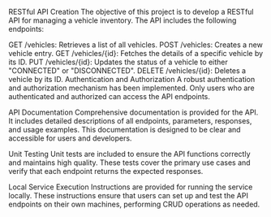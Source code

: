 RESTful API Creation
The objective of this project is to develop a RESTful API for managing a vehicle inventory. The API includes the following endpoints:

GET /vehicles: Retrieves a list of all vehicles.
POST /vehicles: Creates a new vehicle entry.
GET /vehicles/{id}: Fetches the details of a specific vehicle by its ID.
PUT /vehicles/{id}: Updates the status of a vehicle to either "CONNECTED" or "DISCONNECTED".
DELETE /vehicles/{id}: Deletes a vehicle by its ID.
Authentication and Authorization
A robust authentication and authorization mechanism has been implemented. Only users who are authenticated and authorized can access the API endpoints.

API Documentation
Comprehensive documentation is provided for the API. It includes detailed descriptions of all endpoints, parameters, responses, and usage examples. This documentation is designed to be clear and accessible for users and developers.

Unit Testing
Unit tests are included to ensure the API functions correctly and maintains high quality. These tests cover the primary use cases and verify that each endpoint returns the expected responses.

Local Service Execution
Instructions are provided for running the service locally. These instructions ensure that users can set up and test the API endpoints on their own machines, performing CRUD operations as needed.
